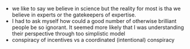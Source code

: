 - we like to say we believe in science but the reality for most is tha we believe in experts or the gatekeepers of expertise.
- I had to ask myself how could a good number of otherwise brilliant people be so ignorant.  It seemed more likely that I was understanding their perspective through too simplistic model
- conspiracy of incentives vs a coordinated (intentional) conspiracy
